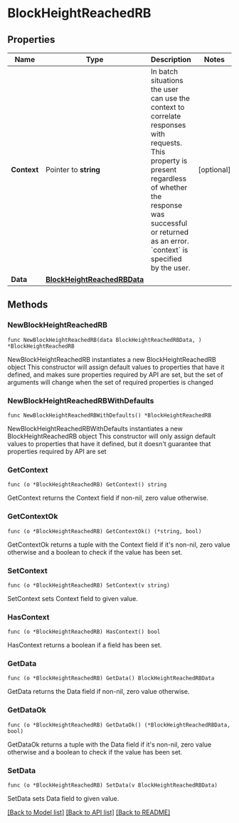 # BlockHeightReachedRB

## Properties

Name | Type | Description | Notes
------------ | ------------- | ------------- | -------------
**Context** | Pointer to **string** | In batch situations the user can use the context to correlate responses with requests. This property is present regardless of whether the response was successful or returned as an error. &#x60;context&#x60; is specified by the user. | [optional] 
**Data** | [**BlockHeightReachedRBData**](BlockHeightReachedRBData.md) |  | 

## Methods

### NewBlockHeightReachedRB

`func NewBlockHeightReachedRB(data BlockHeightReachedRBData, ) *BlockHeightReachedRB`

NewBlockHeightReachedRB instantiates a new BlockHeightReachedRB object
This constructor will assign default values to properties that have it defined,
and makes sure properties required by API are set, but the set of arguments
will change when the set of required properties is changed

### NewBlockHeightReachedRBWithDefaults

`func NewBlockHeightReachedRBWithDefaults() *BlockHeightReachedRB`

NewBlockHeightReachedRBWithDefaults instantiates a new BlockHeightReachedRB object
This constructor will only assign default values to properties that have it defined,
but it doesn't guarantee that properties required by API are set

### GetContext

`func (o *BlockHeightReachedRB) GetContext() string`

GetContext returns the Context field if non-nil, zero value otherwise.

### GetContextOk

`func (o *BlockHeightReachedRB) GetContextOk() (*string, bool)`

GetContextOk returns a tuple with the Context field if it's non-nil, zero value otherwise
and a boolean to check if the value has been set.

### SetContext

`func (o *BlockHeightReachedRB) SetContext(v string)`

SetContext sets Context field to given value.

### HasContext

`func (o *BlockHeightReachedRB) HasContext() bool`

HasContext returns a boolean if a field has been set.

### GetData

`func (o *BlockHeightReachedRB) GetData() BlockHeightReachedRBData`

GetData returns the Data field if non-nil, zero value otherwise.

### GetDataOk

`func (o *BlockHeightReachedRB) GetDataOk() (*BlockHeightReachedRBData, bool)`

GetDataOk returns a tuple with the Data field if it's non-nil, zero value otherwise
and a boolean to check if the value has been set.

### SetData

`func (o *BlockHeightReachedRB) SetData(v BlockHeightReachedRBData)`

SetData sets Data field to given value.



[[Back to Model list]](../README.md#documentation-for-models) [[Back to API list]](../README.md#documentation-for-api-endpoints) [[Back to README]](../README.md)



